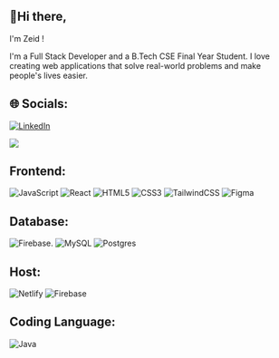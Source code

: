 ## 👋Hi there,

I'm Zeid !

I'm a Full Stack Developer and a B.Tech CSE Final Year Student. I love creating web applications that solve real-world problems and make people's lives easier.

## 🌐 Socials:
[![LinkedIn](https://img.shields.io/badge/LinkedIn-%230077B5.svg?logo=linkedin&logoColor=white)](https://www.linkedin.com/in/zeid-kazi-10003b2a4/) 

![](https://komarev.com/ghpvc/?username=zeidkazi)

## Frontend:
![JavaScript](https://img.shields.io/badge/javascript-%23323330.svg?style=for-the-badge&logo=javascript&logoColor=%23F7DF1E) ![React](https://img.shields.io/badge/react-%2320232a.svg?style=for-the-badge&logo=react&logoColor=%2361DAFB) ![HTML5](https://img.shields.io/badge/html5-%23E34F26.svg?style=for-the-badge&logo=html5&logoColor=white) ![CSS3](https://img.shields.io/badge/css3-%231572B6.svg?style=for-the-badge&logo=css3&logoColor=white) ![TailwindCSS](https://img.shields.io/badge/tailwindcss-%2338B2AC.svg?style=for-the-badge&logo=tailwind-css&logoColor=white)  ![Figma](https://img.shields.io/badge/figma-%23F24E1E.svg?style=for-the-badge&logo=figma&logoColor=white) 

## Database:
![Firebase](https://img.shields.io/badge/Firebase-039BE5?style=for-the-badge&logo=Firebase&logoColor=white).
![MySQL](https://img.shields.io/badge/mysql-%2300f.svg?style=for-the-badge&logo=mysql&logoColor=white) ![Postgres](https://img.shields.io/badge/postgres-%23316192.svg?style=for-the-badge&logo=postgresql&logoColor=white) 


## Host:
 ![Netlify](https://img.shields.io/badge/netlify-%23000000.svg?style=for-the-badge&logo=netlify&logoColor=#00C7B7)	![Firebase](https://img.shields.io/badge/firebase-%23039BE5.svg?style=for-the-badge&logo=firebase) 
 
## Coding Language: 
![Java](https://img.shields.io/badge/java-%23ED8B00.svg?style=for-the-badge&logo=java&logoColor=white)

